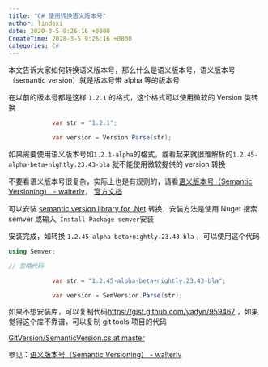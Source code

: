 ```yaml
---
title: "C# 使用转换语义版本号"
author: lindexi
date: 2020-3-5 9:26:16 +0800
CreateTime: 2020-3-5 9:26:16 +0800
categories: C#
---
```


本文告诉大家如何转换语义版本号，那么什么是语义版本号，语义版本号（semantic version）就是版本号带 alpha 等的版本号

<!--more-->



在以前的版本号都是这样 `1.2.1` 的格式，这个格式可以使用微软的 Version 类转换

```csharp
            var str = "1.2.1";

            var version = Version.Parse(str);
```

如果需要使用语义版本号如`1.2.1-alpha`的格式，或看起来就很难解析的`1.2.45-alpha-beta+nightly.23.43-bla` 就不能使用微软提供的 version 转换

不要看语义版本号很复杂，实际上也是有规则的，请看[语义版本号（Semantic Versioning） - walterlv](https://walterlv.github.io/post/semantic-version.html )， [官方文档](https://semver.org/lang/zh-CN/ )

可以安装 [semantic version library for .Net](https://github.com/maxhauser/semver ) 转换，安装方法是使用 Nuget 搜索 semver 或输入` Install-Package semver`安装

安装完成，如转换 `1.2.45-alpha-beta+nightly.23.43-bla` ，可以使用这个代码

```csharp
using Semver;

// 忽略代码

            var str = "1.2.45-alpha-beta+nightly.23.43-bla";

            var version = SemVersion.Parse(str);
```

如果不想安装库，可以复制代码<https://gist.github.com/yadyn/959467> ，如果觉得这个库不靠谱，可以复制 git tools 项目的代码

[GitVersion/SemanticVersion.cs at master](https://github.com/GitTools/GitVersion/blob/master/src/GitVersionCore/SemanticVersion.cs )

参见：[语义版本号（Semantic Versioning） - walterlv](https://walterlv.github.io/post/semantic-version.html )

